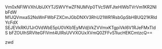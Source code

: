 Vm0xNFlWVXhUblJXYTJSWVYwZFNUMVp0TVc5WFJteHlWbTVrVm1KR2NIbFdW
M1JQVmxaS2NsWnFWbFZXCmJGbDNXV3RhU21WR1RsbGpSbHBUQ21KRldYcFdX
SEJEVkRKU1JrOVdWbE5pU0VKb1EyMVdjVkZVVmxKTgpiVkl6V1RJeFMxTldS
bFZOUlhSRVlteGFlVmt4UlRsUVVXOUxXVmQ0ZFFvS1lucHEKCmtzcQ==

zwd